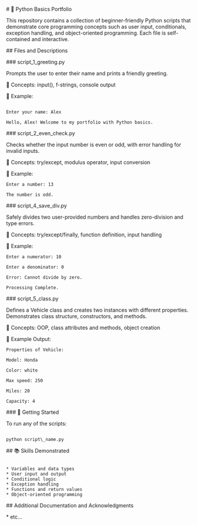 \# 🐍 Python Basics Portfolio



This repository contains a collection of beginner-friendly Python scripts that demonstrate core programming concepts such as user input, conditionals, exception handling, and object-oriented programming. Each file is self-contained and interactive.



\## Files and Descriptions



\### script\_1\_greeting.py



Prompts the user to enter their name and prints a friendly greeting.

📎 Concepts: input(), f-strings, console output

🧪 Example:



```

Enter your name: Alex

Hello, Alex! Welcome to my portfolio with Python basics.

```



\### script\_2\_even\_check.py



Checks whether the input number is even or odd, with error handling for invalid inputs.

📎 Concepts: try/except, modulus operator, input conversion

🧪 Example:



```
Enter a number: 13

The number is odd.
```



\### script\_4\_save\_div.py



Safely divides two user-provided numbers and handles zero-division and type errors.

📎 Concepts: try/except/finally, function definition, input handling

🧪 Example:



```
Enter a numerator: 10

Enter a denominator: 0

Error: Cannot divide by zero.

Processing Complete.
```



\### script\_5\_class.py



Defines a Vehicle class and creates two instances with different properties. Demonstrates class structure, constructors, and methods.

📎 Concepts: OOP, class attributes and methods, object creation

🧪 Example Output:



```
Properties of Vehicle: 

Model: Honda

Color: white

Max speed: 250

Miles: 20

Capacity: 4
```



\### 🚀 Getting Started



To run any of the scripts:



```

python script\_name.py

```



\## 📚 Skills Demonstrated



```

* Variables and data types
* User input and output
* Conditional logic
* Exception handling
* Functions and return values
* Object-oriented programming

```





\## Additional Documentation and Acknowledgments



\* etc...



